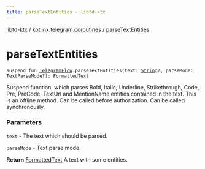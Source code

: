 ```yaml
---
title: parseTextEntities - libtd-ktx
---
```


[libtd-ktx](../index.html) / [kotlinx.telegram.coroutines](index.html) / [parseTextEntities](./parse-text-entities.html)

# parseTextEntities

`suspend fun `[`TelegramFlow`](../kotlinx.telegram.core/-telegram-flow/index.html)`.parseTextEntities(text: `[`String`](https://kotlinlang.org/api/latest/jvm/stdlib/kotlin/-string/index.html)`?, parseMode: `[`TextParseMode`](https://tdlibx.github.io/td/docs/org/drinkless/td/libcore/telegram/TdApi.TextParseMode.html)`?): `[`FormattedText`](https://tdlibx.github.io/td/docs/org/drinkless/td/libcore/telegram/TdApi.FormattedText.html)

Suspend function, which parses Bold, Italic, Underline, Strikethrough, Code, Pre, PreCode,
TextUrl and MentionName entities contained in the text. This is an offline method. Can be called
before authorization. Can be called synchronously.

### Parameters

`text` - The text which should be parsed.

`parseMode` - Text parse mode.

**Return**
[FormattedText](https://tdlibx.github.io/td/docs/org/drinkless/td/libcore/telegram/TdApi.FormattedText.html) A text with some entities.

